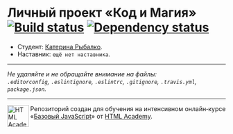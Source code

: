 # Личный проект «Код и Магия» [![Build status][travis-image]][travis-url] [![Dependency status][dependency-image]][dependency-url]

* Студент: [Катерина Рыбалко](https://up.htmlacademy.ru/javascript/4/user/12332).
* Наставник: `ещё нет наставника`.

---

_Не удаляйте и не обращайте внимание на файлы:_<br>
_`.editorconfig`, `.eslintignore`, `.eslintrc`, `.gitignore`, `.travis.yml`, `package.json`._

---

<a href="https://htmlacademy.ru/intensive/javascript"><img align="left" width="50" height="50" title="HTML Academy" src="https://up.htmlacademy.ru/static/img/intensive/javascript/logo-for-github.svg"></a>

Репозиторий создан для обучения на интенсивном онлайн‑курсе «[Базовый JavaScript](https://htmlacademy.ru/intensive/javascript)» от [HTML Academy](https://htmlacademy.ru).

[travis-image]: https://travis-ci.org/htmlacademy-javascript/12332-code-and-magick.svg?branch=master
[travis-url]: https://travis-ci.org/htmlacademy-javascript/12332-code-and-magick
[dependency-image]: https://david-dm.org/htmlacademy-javascript/12332-code-and-magick.svg?style=flat-square
[dependency-url]: https://david-dm.org/htmlacademy-javascript/12332-code-and-magick
